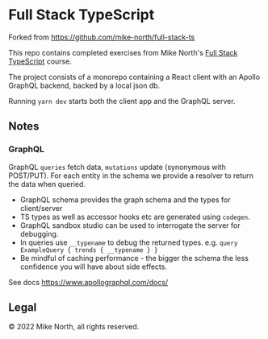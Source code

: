 # Full Stack TypeScript

Forked from https://github.com/mike-north/full-stack-ts

This repo contains completed exercises from Mike North's [Full Stack TypeScript](https://frontendmasters.com/workshops/fullstack-typescript/) course.

The project consists of a monorepo containing a React client with an Apollo GraphQL backend, backed by a local json db.

Running `yarn dev` starts both the client app and the GraphQL server.

## Notes

### GraphQL

GraphQL `queries` fetch data, `mutations` update (synonymous with POST/PUT). For each entity in the schema we provide a resolver to return the data when queried.

- GraphQL schema provides the graph schema and the types for client/server
- TS types as well as accessor hooks etc are generated using `codegen`.
- GraphQL sandbox studio can be used to interrogate the server for debugging.
- In queries use `__typename` to debug the returned types. e.g. `query ExampleQuery { trends { __typename } }`
- Be mindful of caching performance - the bigger the schema the less confidence you will have about side effects.

See docs https://www.apollographql.com/docs/

## Legal

&copy; 2022 Mike North, all rights reserved.
